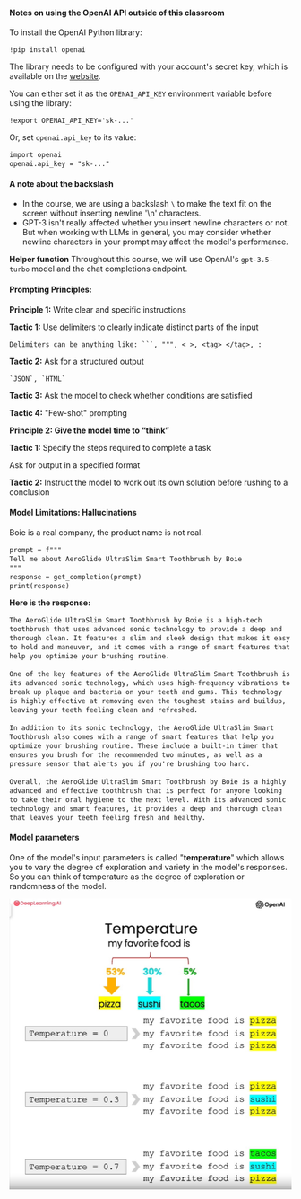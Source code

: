 #### Notes on using the OpenAI API outside of this classroom

To install the OpenAI Python library:
```
!pip install openai
```

The library needs to be configured with your account's secret key, which is available on the [website](https://platform.openai.com/account/api-keys). 

You can either set it as the `OPENAI_API_KEY` environment variable before using the library:
 ```
 !export OPENAI_API_KEY='sk-...'
 ```

Or, set `openai.api_key` to its value:

```
import openai
openai.api_key = "sk-..."
```


#### A note about the backslash
- In the course, we are using a backslash `\` to make the text fit on the screen without inserting newline '\n' characters.
- GPT-3 isn't really affected whether you insert newline characters or not.  But when working with LLMs in general, you may consider whether newline characters in your prompt may affect the model's performance.


**Helper function**
Throughout this course, we will use OpenAI's `gpt-3.5-turbo` model and the chat completions endpoint.

#### Prompting Principles:

**Principle 1:** Write clear and specific instructions

**Tactic 1:** Use delimiters to clearly indicate distinct parts of the input

    Delimiters can be anything like: ```, """, < >, <tag> </tag>, :
    
**Tactic 2:** Ask for a structured output

    `JSON`, `HTML`
    
**Tactic 3:** Ask the model to check whether conditions are satisfied

**Tactic 4:** "Few-shot" prompting

**Principle 2: Give the model time to “think”**

**Tactic 1:** Specify the steps required to complete a task

Ask for output in a specified format

**Tactic 2:** Instruct the model to work out its own solution before rushing to a conclusion

#### Model Limitations: Hallucinations
Boie is a real company, the product name is not real.
```
prompt = f"""
Tell me about AeroGlide UltraSlim Smart Toothbrush by Boie
"""
response = get_completion(prompt)
print(response)
```
**Here is the response:**
```
The AeroGlide UltraSlim Smart Toothbrush by Boie is a high-tech toothbrush that uses advanced sonic technology to provide a deep and thorough clean. It features a slim and sleek design that makes it easy to hold and maneuver, and it comes with a range of smart features that help you optimize your brushing routine.

One of the key features of the AeroGlide UltraSlim Smart Toothbrush is its advanced sonic technology, which uses high-frequency vibrations to break up plaque and bacteria on your teeth and gums. This technology is highly effective at removing even the toughest stains and buildup, leaving your teeth feeling clean and refreshed.

In addition to its sonic technology, the AeroGlide UltraSlim Smart Toothbrush also comes with a range of smart features that help you optimize your brushing routine. These include a built-in timer that ensures you brush for the recommended two minutes, as well as a pressure sensor that alerts you if you're brushing too hard.

Overall, the AeroGlide UltraSlim Smart Toothbrush by Boie is a highly advanced and effective toothbrush that is perfect for anyone looking to take their oral hygiene to the next level. With its advanced sonic technology and smart features, it provides a deep and thorough clean that leaves your teeth feeling fresh and healthy.
```
#### Model parameters

One of the model's input parameters is called "**temperature**" which allows you to vary the degree of exploration and variety in the model's responses. So you can think of temperature as the degree of exploration or randomness of the model.

![img.png](img.png)
